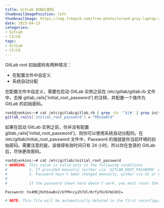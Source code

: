 ```yaml
---
title: GitLab 初始化密码
thumbnailImagePosition: left
thumbnailImage: https://img.freepik.com/free-photo/turned-gray-laptop-computer_400718-47.jpg
date: 2023-04-13
categories:
- GitLab
- CI/CD
tags:
- GitLab
- CI/CD
---
```


GitLab root 初始密码有两种情况：
- 在配置文件中自定义
- 系统自动分配

<!--more-->

在配置文件中自定义，需要在启动 GitLab 实例之前在 /etc/gitlab/gitlab.rb 文件中，去掉 gitlab_rails['initial_root_password'] 的注释，并配置一个值作为 GitLab 的初始密码。
```bash
root@jenkins:~# cat /etc/gitlab/gitlab.rb | grep -Ev '^$|#' | grep initial_root_password
gitlab_rails['initial_root_password'] = "P@ssw0rd"
```

如果在启动 GitLab 实例之前，你并没有配置 gitlab_rails['initial_root_password']，则你可以使用系统自动分配的。在 /etc/gitlab/initial_root_password  文件中，Password 的值就是你当前环境的初始密码。需要注意的是，该值得有效时间只有 24 小时，所以你在登录的 GitLab 后，尽快更改密码。
```bash
root@jenkins:~# cat /etc/gitlab/initial_root_password 
# WARNING: This value is valid only in the following conditions
#          1. If provided manually (either via `GITLAB_ROOT_PASSWORD` environment variable or via `gitlab_rails['initial_root_password']` setting in `gitlab.rb`, it was provided before database was seeded for the first time (usually, the first reconfigure run).
#          2. Password hasn't been changed manually, either via UI or via command line.
#
#          If the password shown here doesn't work, you must reset the admin password following https://docs.gitlab.com/ee/security/reset_user_password.html#reset-your-root-password.

Password: hs4MEjhUtbxwB+2/UfPK+cy2h7Ul/KrfyTU/67mCUXI=

# NOTE: This file will be automatically deleted in the first reconfigure run after 24 hours.
```